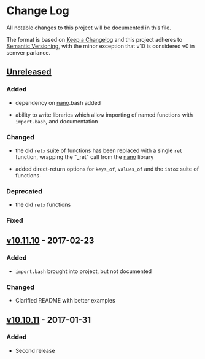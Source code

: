 Change Log
==========

All notable changes to this project will be documented in this file.

The format is based on [Keep a Changelog] and this project adheres to
[Semantic Versioning], with the minor exception that v10 is considered
v0 in semver parlance.

[Unreleased]
------------

### Added

-   dependency on [nano].bash added

-   ability to write libraries which allow importing of named functions
    with `import.bash`, and documentation

### Changed

-   the old `retx` suite of functions has been replaced with a single
    `ret` function, wrapping the "\_ret" call from the [nano] library

-   added direct-return options for `keys_of`, `values_of` and the
    `intox` suite of functions

### Deprecated

-   the old `retx` functions

### Fixed

[v10.11.10] - 2017-02-23
------------------------

### Added

-   `import.bash` brought into project, but not documented

### Changed

-   Clarified README with better examples

[v10.10.11] - 2017-01-31
------------------------

### Added

-   Second release

  [Keep a Changelog]: http://keepachangelog.com/
  [Semantic Versioning]: http://semver.org/
  [Unreleased]: https://github.com/binaryphile/sorta/compare/v10.11.10...v11.10
  [nano]: https://github.com/binaryphile/nano
  [v10.11.10]: https://github.com/binaryphile/sorta/compare/v10.10.11...v10.11.10
  [v10.10.11]: https://github.com/binaryphile/sorta/compare/v10.10.10...v10.10.11

